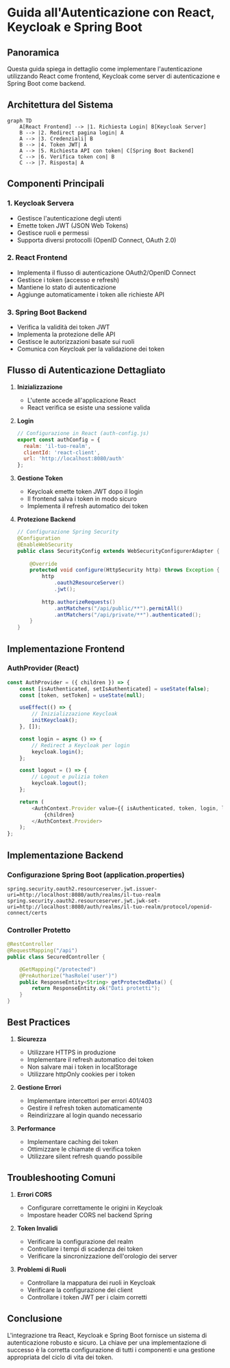 # Guida all'Autenticazione con React, Keycloak e Spring Boot

## Panoramica
Questa guida spiega in dettaglio come implementare l'autenticazione utilizzando React come frontend, Keycloak come server di autenticazione e Spring Boot come backend.

## Architettura del Sistema

```mermaid
graph TD
    A[React Frontend] --> |1. Richiesta Login| B[Keycloak Server]
    B --> |2. Redirect pagina login| A
    A --> |3. Credenziali| B
    B --> |4. Token JWT| A
    A --> |5. Richiesta API con token| C[Spring Boot Backend]
    C --> |6. Verifica token con| B
    C --> |7. Risposta| A
```

## Componenti Principali

### 1. Keycloak Servera
- Gestisce l'autenticazione degli utenti
- Emette token JWT (JSON Web Tokens)
- Gestisce ruoli e permessi
- Supporta diversi protocolli (OpenID Connect, OAuth 2.0)

### 2. React Frontend
- Implementa il flusso di autenticazione OAuth2/OpenID Connect
- Gestisce i token (accesso e refresh)
- Mantiene lo stato di autenticazione
- Aggiunge automaticamente i token alle richieste API

### 3. Spring Boot Backend
- Verifica la validità dei token JWT
- Implementa la protezione delle API
- Gestisce le autorizzazioni basate sui ruoli
- Comunica con Keycloak per la validazione dei token

## Flusso di Autenticazione Dettagliato

1. **Inizializzazione**
   - L'utente accede all'applicazione React
   - React verifica se esiste una sessione valida

2. **Login**
   ```javascript
   // Configurazione in React (auth-config.js)
   export const authConfig = {
     realm: 'il-tuo-realm',
     clientId: 'react-client',
     url: 'http://localhost:8080/auth'
   };
   ```

3. **Gestione Token**
   - Keycloak emette token JWT dopo il login
   - Il frontend salva i token in modo sicuro
   - Implementa il refresh automatico dei token

4. **Protezione Backend**
   ```java
   // Configurazione Spring Security
   @Configuration
   @EnableWebSecurity
   public class SecurityConfig extends WebSecurityConfigurerAdapter {
       
       @Override
       protected void configure(HttpSecurity http) throws Exception {
           http
               .oauth2ResourceServer()
               .jwt();
           
           http.authorizeRequests()
               .antMatchers("/api/public/**").permitAll()
               .antMatchers("/api/private/**").authenticated();
       }
   }
   ```

## Implementazione Frontend

### AuthProvider (React)
```javascript
const AuthProvider = ({ children }) => {
    const [isAuthenticated, setIsAuthenticated] = useState(false);
    const [token, setToken] = useState(null);

    useEffect(() => {
        // Inizializzazione Keycloak
        initKeycloak();
    }, []);

    const login = async () => {
        // Redirect a Keycloak per login
        keycloak.login();
    };

    const logout = () => {
        // Logout e pulizia token
        keycloak.logout();
    };

    return (
        <AuthContext.Provider value={{ isAuthenticated, token, login, logout }}>
            {children}
        </AuthContext.Provider>
    );
};
```

## Implementazione Backend

### Configurazione Spring Boot (application.properties)
```properties
spring.security.oauth2.resourceserver.jwt.issuer-uri=http://localhost:8080/auth/realms/il-tuo-realm
spring.security.oauth2.resourceserver.jwt.jwk-set-uri=http://localhost:8080/auth/realms/il-tuo-realm/protocol/openid-connect/certs
```

### Controller Protetto
```java
@RestController
@RequestMapping("/api")
public class SecuredController {

    @GetMapping("/protected")
    @PreAuthorize("hasRole('user')")
    public ResponseEntity<String> getProtectedData() {
        return ResponseEntity.ok("Dati protetti");
    }
}
```

## Best Practices

1. **Sicurezza**
   - Utilizzare HTTPS in produzione
   - Implementare il refresh automatico dei token
   - Non salvare mai i token in localStorage
   - Utilizzare httpOnly cookies per i token

2. **Gestione Errori**
   - Implementare intercettori per errori 401/403
   - Gestire il refresh token automaticamente
   - Reindirizzare al login quando necessario

3. **Performance**
   - Implementare caching dei token
   - Ottimizzare le chiamate di verifica token
   - Utilizzare silent refresh quando possibile

## Troubleshooting Comuni

1. **Errori CORS**
   - Configurare correttamente le origini in Keycloak
   - Impostare header CORS nel backend Spring

2. **Token Invalidi**
   - Verificare la configurazione del realm
   - Controllare i tempi di scadenza dei token
   - Verificare la sincronizzazione dell'orologio dei server

3. **Problemi di Ruoli**
   - Controllare la mappatura dei ruoli in Keycloak
   - Verificare la configurazione dei client
   - Controllare i token JWT per i claim corretti

## Conclusione
L'integrazione tra React, Keycloak e Spring Boot fornisce un sistema di autenticazione robusto e sicuro. La chiave per una implementazione di successo è la corretta configurazione di tutti i componenti e una gestione appropriata del ciclo di vita dei token.